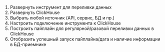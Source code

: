 1. Развернуть инструмент для переливки данных
2. Развернуть ClickHouse
3. Выбрать любой источник (API, сервис, БД и пр.)
4. Настроить подключение инструмента к ClickHouse
5. Построить пайплайн для регулярной/разовой переливки данных в ClickHouse
6. Отобразить успешный запуск пайплайна/дага и наличие информации в БД-приемнике
